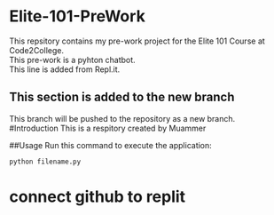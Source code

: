 # Elite-101-PreWork
This repsitory contains my pre-work project for the Elite 101 Course at Code2College.<br/>
This pre-work is a pyhton chatbot.<br/>
This line is added from Repl.it.<br/>

## This section is added to the new branch
This branch will be pushed to the repository as a new branch.<br/>
#Introduction
This is a respitory created by Muammer

##Usage
Run this command to execute the application:

`python filename.py`
# connect github to replit
